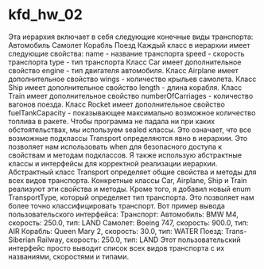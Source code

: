 # kfd_hw_02
Эта иерархия включает в себя следующие конечные виды транспорта:
  Автомобиль
  Самолет
  Корабль
  Поезд
Каждый класс в иерархии имеет следующие свойства:
  name - название транспорта
  speed - скорость транспорта
  type - тип транспорта
Класс Car имеет дополнительное свойство engine - тип двигателя автомобиля. Класс Airplane имеет дополнительное свойство wings - количество крыльев самолета. Класс Ship имеет дополнительное свойство length - длина корабля. Класс Train имеет дополнительное свойство numberOfCarriages - количество вагонов поезда. Класс Rocket имеет дополнительное свойство fuelTankCapacity - показывающее максимально возможное количество топлива в ракете.
Чтобы программа не падала ни при каких обстоятельствах, мы используем sealed классы. Это означает, что все возможные подклассы Transport определяются явно в иерархии. Это позволяет нам использовать when для безопасного доступа к свойствам и методам подклассов.
Я также использую абстрактные классы и интерфейсы для корректной реализации иерархии. Абстрактный класс Transport определяет общие свойства и методы для всех видов транспорта. Конкретные классы Car, Airplane, Ship и Train реализуют эти свойства и методы.
Кроме того, я добавил новый enum TransportType, который определяет тип транспорта. Это позволяет нам более точно классифицировать транспорт.
Вот пример вывода пользовательского интерфейса:
Транспорт:
Автомобиль: BMW M4, скорость: 250.0, тип: LAND
Самолет: Boeing 747, скорость: 900.0, тип: AIR
Корабль: Queen Mary 2, скорость: 30.0, тип: WATER
Поезд: Trans-Siberian Railway, скорость: 250.0, тип: LAND
Этот пользовательский интерфейс просто выводит список всех видов транспорта с их названиями, скоростями и типами.
